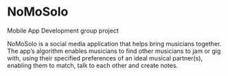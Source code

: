 # NoMoSolo
Mobile App Development group project

NoMoSolo is a social media application that helps bring musicians together. The app’s algorithm enables musicians to find other musicians to jam or gig with, using their specified preferences of an ideal musical partner(s), enabling them to match, talk to each other and create notes.
